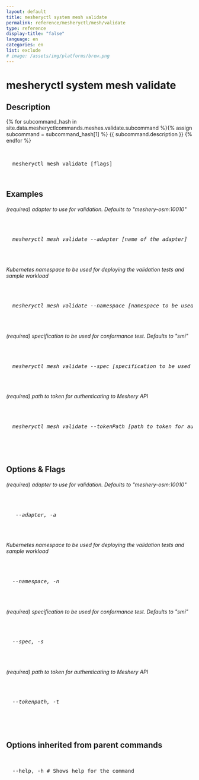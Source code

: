 ```yaml
---
layout: default
title: mesheryctl system mesh validate
permalink: reference/mesheryctl/mesh/validate
type: reference
display-title: "false"
language: en
categories: en
list: exclude
# image: /assets/img/platforms/brew.png
---
```


<!-- Copy this template to create individual doc pages for each mesheryctl commands -->

<!-- Name of the command -->
# mesheryctl system mesh validate

<!-- Description of the command. Preferably a paragraph -->
## Description

{% for subcommand_hash in site.data.mesheryctlcommands.meshes.validate.subcommand %}{% assign subcommand = subcommand_hash[1] %}
{{ subcommand.description }}
{% endfor %}

<!-- Basic usage of the command -->
<pre class="codeblock-pre">
  <div class="codeblock">
  mesheryctl mesh validate [flags]
  </div>
</pre>

## Examples

<h6>(required) adapter to use for validation. Defaults to "meshery-osm:10010"<h6>
<pre class="codeblock-pre">
  <div class="codeblock">
  mesheryctl mesh validate --adapter [name of the adapter]
  </div>
</pre>
<h6>Kubernetes namespace to be used for deploying the validation tests and sample workload<h6>
<pre class="codeblock-pre">
  <div class="codeblock">
  mesheryctl mesh validate --namespace [namespace to be used]
  </div>
</pre>
<h6>(required) specification to be used for conformance test. Defaults to "smi"<h6>
<pre class="codeblock-pre">
  <div class="codeblock">
  mesheryctl mesh validate --spec [specification to be used for conformance test]
  </div>
</pre>
<h6>(required) path to token for authenticating to Meshery API<h6>
<pre class="codeblock-pre">
  <div class="codeblock">
  mesheryctl mesh validate --tokenPath [path to token for authentication]
  </div>
</pre>
<br/>


<!-- Options/Flags available in this command -->
<h2> Options & Flags </h2>

<h6>(required) adapter to use for validation. Defaults to "meshery-osm:10010"<h6>
<pre class="codeblock-pre">
  <div class="codeblock">
   --adapter, -a
  </div>
</pre>
<h6>Kubernetes namespace to be used for deploying the validation tests and sample workload<h6>
<pre class="codeblock-pre">
  <div class="codeblock">
  --namespace, -n
  </div>
</pre>
<h6>(required) specification to be used for conformance test. Defaults to "smi"<h6>
<pre class="codeblock-pre">
  <div class="codeblock">
  --spec, -s
  </div>
</pre>
<h6>(required) path to token for authenticating to Meshery API<h6>
<pre class="codeblock-pre">
  <div class="codeblock">
  --tokenpath, -t
  </div>
</pre>
<br/>

<h2> Options inherited from parent commands </h2>
<pre class="codeblock-pre">
  <div class="codeblock">
  --help, -h # Shows help for the command
  </div>
</pre>
